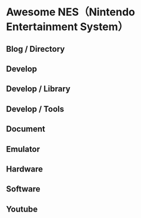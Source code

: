 # Awesome NES（Nintendo Entertainment System）

## Blog / Directory

## Develop


## Develop / Library


## Develop / Tools


## Document

## Emulator

## Hardware

## Software

## Youtube
